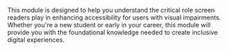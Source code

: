 This module is designed to help you understand the critical role screen readers play in enhancing accessibility for users with visual impairments. Whether you're a new student or early in your career, this module will provide you with the foundational knowledge needed to create inclusive digital experiences.